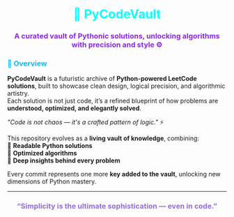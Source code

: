 <h1 align="center" style="color:#00FFFF;">💠 PyCodeVault</h1>
<h3 align="center" style="color:#8A2BE2;">A curated vault of Pythonic solutions, unlocking algorithms with precision and style ⚙️</h3>

### <span style="color:#00BFFF;">🧠 Overview</span>

**PyCodeVault** is a futuristic archive of **Python-powered LeetCode solutions**, built to showcase clean design, logical precision, and algorithmic artistry.  
Each solution is not just code, it’s a refined blueprint of how problems are **understood, optimized, and elegantly solved**.

 _"Code is not chaos — it's a crafted pattern of logic."_ ⚡

This repository evolves as a **living vault of knowledge**, combining:  
🔹 **Readable Python solutions**  
🔹 **Optimized algorithms**  
🔹 **Deep insights behind every problem**  

Every commit represents one more **key added to the vault**, unlocking new dimensions of Python mastery.

---

<h3 align="center" style="color:#9370DB;">“Simplicity is the ultimate sophistication — even in code.”</h3>
